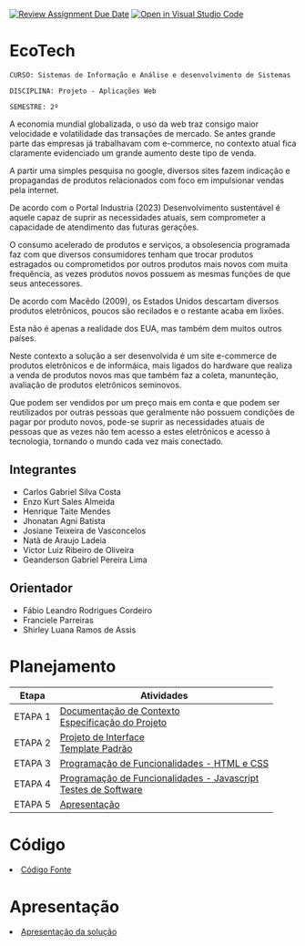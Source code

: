 [![Review Assignment Due Date](https://classroom.github.com/assets/deadline-readme-button-24ddc0f5d75046c5622901739e7c5dd533143b0c8e959d652212380cedb1ea36.svg)](https://classroom.github.com/a/c1_paze5)
[![Open in Visual Studio Code](https://classroom.github.com/assets/open-in-vscode-718a45dd9cf7e7f842a935f5ebbe5719a5e09af4491e668f4dbf3b35d5cca122.svg)](https://classroom.github.com/online_ide?assignment_repo_id=11591987&assignment_repo_type=AssignmentRepo)
# EcoTech

`CURSO: Sistemas de Informação e Análise e desenvolvimento de Sistemas`

`DISCIPLINA: Projeto - Aplicações Web`

`SEMESTRE: 2º`

A economia mundial globalizada, o uso da web traz consigo maior velocidade e volatilidade das transações de mercado. Se antes grande parte das empresas já trabalhavam com e-commerce, no contexto atual fica claramente evidenciado um grande aumento deste tipo de venda.

A partir uma simples pesquisa no google, diversos sites fazem indicação e propagandas de produtos relacionados com foco em impulsionar vendas pela internet.

De acordo com o Portal Industria (2023) Desenvolvimento sustentável é aquele capaz de suprir as necessidades atuais, sem comprometer a capacidade de atendimento das futuras gerações.

O consumo acelerado de produtos e serviços, a obsolesencia programada faz com que diversos consumidores tenham que trocar produtos estragados ou comprometidos por outros produtos mais novos com muita frequência, as vezes produtos novos possuem as mesmas funções de que seus antecessores.

De acordo com Macêdo (2009), os Estados Unidos descartam diversos produtos eletrônicos, poucos são recilados e o restante acaba em lixões.

Esta não é apenas a realidade dos EUA, mas também dem muitos outros países.

Neste contexto a solução a ser desenvolvida é um site e-commerce de produtos eletrônicos e de informáica, mais ligados do hardware que realiza a venda de produtos novos mas que também faz a coleta, manunteção, avaliação de produtos eletrônicos seminovos.

Que podem ser vendidos por um preço mais em conta e que podem ser reutilizados por outras pessoas que geralmente não possuem condições de pagar por produto novos, pode-se suprir as necessidades atuais de pessoas que as vezes não tem acesso a estes eletrônicos e acesso à tecnologia, tornando o mundo cada vez mais conectado.

## Integrantes

* Carlos Gabriel Silva Costa
* Enzo Kurt Sales Almeida
* Henrique Taite Mendes
* Jhonatan Agni Batista
* Josiane Teixeira de Vasconcelos
* Natã de Araujo Ladeia
* Victor Luiz Ribeiro de Oliveira
* Geanderson Gabriel Pereira Lima

## Orientador

* Fábio Leandro Rodrigues Cordeiro
* Franciele Parreiras
* Shirley Luana Ramos de Assis

# Planejamento

| Etapa         | Atividades |
|  :----:   | ----------- |
| ETAPA 1         |[Documentação de Contexto](docs/context.md) <br> [Especificação do Projeto](docs/especification.md) |
| ETAPA 2         |[Projeto de Interface](docs/interface.md) <br> [Template Padrão](docs/template.md) |
| ETAPA 3         |[Programação de Funcionalidades - HTML e CSS](docs/development.md) |
| ETAPA 4        |[Programação de Funcionalidades - Javascript](docs/development.md) <br> [Testes de Software ](docs/tests.md) |
| ETAPA 5         | [Apresentação](presentation/README.md) |

# Código

<li><a href="src/README.md"> Código Fonte</a></li>

# Apresentação

<li><a href="presentation/README.md"> Apresentação da solução</a></li>
